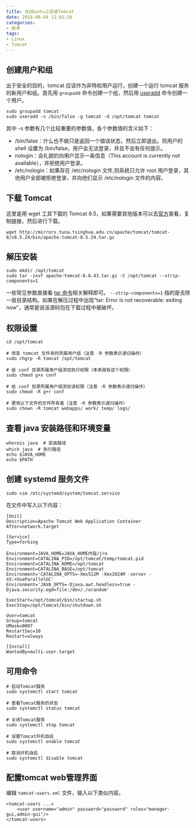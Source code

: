 ```yaml
---
title: 在Ubuntu上安装Tomcat
date: 2018-06-04 11:01:26
categories:
- 技术
tags:
- Linux
- Tomcat
---
```


## 创建用户和组

出于安全的目的，tomcat 应该作为非特权用户运行，创建一个运行 tomcat 服务的新用户和组。首先用 `groupadd` 命令创建一个组，然后用 [useradd](https://www.jianshu.com/p/cc4b442eb186) 命令创建一个用户。

```
sudo groupadd tomcat
sudo useradd -s /bin/false -g tomcat -d /opt/tomcat tomcat
```

其中 -s 参数有几个比较重要的参数值，各个参数值的含义如下：

- /bin/false：什么也不做只是返回一个错误状态，然后立即退出。将用户的 shell 设置为 /bin/false，用户会无法登录，并且不会有任何提示。
- nologin：会礼貌的向用户显示一条信息（This account is currently not available），并拒绝用户登录。
- /etc/nologin：如果存在 /etc/nologin 文件,则系统只允许 root 用户登录，其他用户全部被拒绝登录，并向他们显示 /etc/nologin 文件的内容。

## 下载 Tomcat

这里是用 wget 工具下载的 Tomcat 8.5，如果需要其他版本可以去[官方](https://tomcat.apache.org/download-80.cgi)查看，复制链接，然后进行下载。

```
wget http://mirrors.tuna.tsinghua.edu.cn/apache/tomcat/tomcat-8/v8.5.24/bin/apache-tomcat-8.5.24.tar.gz
```

## 解压安装

```
sudo mkdir /opt/tomcat
sudo tar -zxvf apache-tomcat-8.0.43.tar.gz -C /opt/tomcat --strip-components=1
```

一些常见参数直接看 [tar 命令](http://man.linuxde.net/tar)相关解释即可。
`--strip-components=1` 指的是去除一层目录结构。如果在解压过程中出现“tar: Error is not recoverable: exiting now”，通常是说该源码包在下载过程中被破坏。

## 权限设置

```
cd /opt/tomcat

# 改变 tomcat 文件夹的所属用户组（注意 -R 参数表示递归操作）
sudo chgrp -R tomcat /opt/tomcat

# 给 conf 目录所属用户组添加执行权限（本来就有这个权限）
sudo chmod g+x conf

# 给 conf 目录所属用户组添加读权限（注意 -R 参数表示递归操作）
sudo chmod -R g+r conf

# 更改以下文件的文件所有者（注意 -R 参数表示递归操作）
sudo chown -R tomcat webapps/ work/ temp/ logs/
```

## 查看 java 安装路径和环境变量

```
whereis java  # 安装路径
which java  # 执行路径
echo $JAVA_HOME
echo $PATH
```

## 创建 systemd 服务文件

```
sudo vim /etc/systemd/system/tomcat.service
```

在文件中写入以下内容：

```
[Unit]
Description=Apache Tomcat Web Application Container
After=network.target

[Service]
Type=forking

Environment=JAVA_HOME=JAVA_HOME内容/jre
Environment=CATALINA_PID=/opt/tomcat/temp/tomcat.pid
Environment=CATALINA_HOME=/opt/tomcat
Environment=CATALINA_BASE=/opt/tomcat
Environment='CATALINA_OPTS=-Xms512M -Xmx1024M -server -XX:+UseParallelGC'
Environment='JAVA_OPTS=-Djava.awt.headless=true -Djava.security.egd=file:/dev/./urandom'

ExecStart=/opt/tomcat/bin/startup.sh
ExecStop=/opt/tomcat/bin/shutdown.sh

User=tomcat
Group=tomcat
UMask=0007
RestartSec=10
Restart=always

[Install]
WantedBy=multi-user.target
```

## 可用命令

```
# 启动Tomcat服务
sudo systemctl start tomcat

# 查看Tomcat服务的状态
sudo systemctl status tomcat

# 关闭Tomcat服务
sudo systemctl stop tomcat

# 设置Tomcat开机自启
sudo systemctl enable tomcat

# 取消开机自启
sudo systemctl disable tomcat
```

## 配置tomcat web管理界面

编辑 `tomcat-users.xml` 文件，输入以下类似内容。

```
<tomcat-users ...>
    <user username="admin" password="password" roles="manager-gui,admin-gui"/>
</tomcat-users>
```

